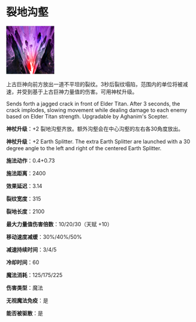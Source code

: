 # 裂地沟壑

![](game/resource/flash3/images/spellicons/mjz_elder_titan_earth_splitter.png)

上古巨神向前方放出一道不平坦的裂纹。3秒后裂纹塌陷，范围内的单位将被减速，并受到基于上古巨神力量值的伤害。可用神杖升级。

Sends forth a jagged crack in front of Elder Titan. After 3 seconds, the crack implodes, slowing movement while dealing damage to each enemy based on Elder Titan strength. Upgradable by Aghanim's Scepter.

**神杖升级**：+2 裂地沟壑齐放。额外沟壑会在中心沟壑的左右各30角度放出。

**神杖升级**：+2 Earth Splitter. The extra Earth Splitter are launched with a 30 degree angle to the left and right of the centered Earth Splitter.

**施法动作**：0.4+0.73

**施法距离**：2400

**效果延迟**：3.14

**裂纹宽度**：315

**裂地长度**：2100

**最大力量值伤害倍数**：10/20/30（天赋 +10）

**移动速度减缓**：30%/40%/50%

**减速持续时间**：3/4/5

**冷却时间**：60

**魔法消耗**：125/175/225

**伤害类型**：魔法

**无视魔法免疫**：是

**能否被驱散**：是





